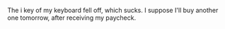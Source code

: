 The i key of my keyboard fell off, which sucks. I suppose I'll buy another one tomorrow, after receiving my paycheck.